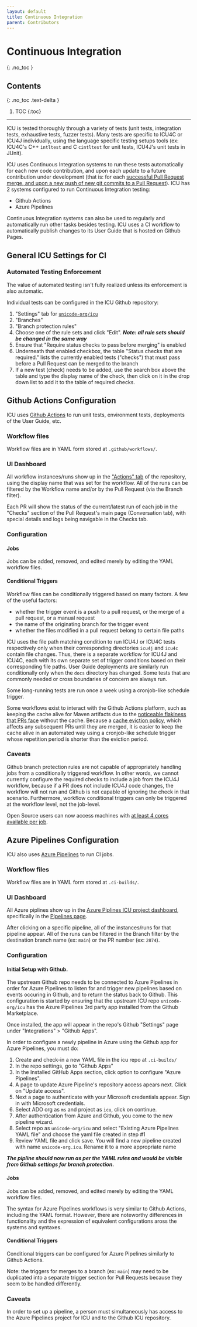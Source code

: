 ```yaml
---
layout: default
title: Continuous Integration
parent: Contributors
---
```


# Continuous Integration
{: .no_toc }

## Contents
{: .no_toc .text-delta }

1. TOC
{:toc}

---

<!--
© 2024 and later: Unicode, Inc. and others.
License & terms of use: http://www.unicode.org/copyright.html
-->

ICU is tested thoroughly through a variety of tests
(unit tests, integration tests, exhaustive tests, fuzzer tests).
Many tests are specific to ICU4C or ICU4J individually,
using the language specific testing setups tools
(ex: ICU4C's C++ `intltest` and C `cintltest` for unit tests,
ICU4J's unit tests in JUnit).

ICU uses Continuous Integration systems to run these tests automatically for each new code contribution,
and upon each update to a future contribution under development
(that is: for each [successful Pull Request merge, and upon a new push of new git commits to a Pull Request](../gitdev.md)).
ICU has 2 systems configured to run Continuous Integration testing:

* Github Actions
* Azure Pipelines

Continuous Integration systems can also be used to regularly and automatically run other tasks besides testing.
ICU uses a CI workflow to automatically publish changes to its User Guide that is hosted on Github Pages.

## General ICU Settings for CI

### Automated Testing Enforcement

The value of automated testing isn't fully realized unless its enforcement is also automatic.

Individual tests can be configured in the ICU Github repository:

1. "Settings" tab for [`unicode-org/icu`](https://github.com/unicode-org/icu/)
2. "Branches"
3. "Branch protection rules"
4. Choose one of the rule sets and click "Edit".  ***Note: all rule sets should be changed in the same way***
5. Ensure that "Require status checks to pass before merging" is enabled
6. Underneath that enabled checkbox, the table "Status checks that are required." lists the currently enabled tests ("checks") that must pass before a Pull Request can be merged to the branch
7. If a new test (check) needs to be added, use the search box above the table and type the display name of the check, then click on it in the drop down list to add it to the table of required checks.


## Github Actions Configuration

ICU uses [Github Actions](https://github.com/features/actions) to run unit tests, environment tests, deployments of the User Guide, etc.

### Workflow files

Workflow files are in YAML form stored at `.github/workflows/`.

### UI Dashboard

All workflow instances/runs show up in the ["Actions" tab](https://github.com/unicode-org/icu/actions) of the repository,
using the display name that was set for the workflow.
All of the runs can be filtered by the Workflow name and/or by the Pull Request (via the Branch filter).

Each PR will show the status of the current/latest run of each job in the "Checks" section of the Pull Request's main page (Conversation tab), 
with special details and logs being navigable in the Checks tab.

### Configuration

#### Jobs

Jobs can be added, removed, and edited merely by editing the YAML workflow files.

#### Conditional Triggers

Workflow files can be conditionally triggered based on many factors.
A few of the useful factors:

* whether the trigger event is a push to a pull request, or the merge of a pull request, or a manual request
* the name of the originating branch for the trigger event
* whether the files modified in a pull request belong to certain file paths

ICU uses the file path matching condition to run ICU4J or ICU4C tests respectively only when their corresponding directories `icu4j` and `icu4c` contain file changes.
Thus, there is a separate workflow for ICU4J and ICU4C,
each with its own separate set of trigger conditions based on their corresponding file paths.
User Guide deployments are similarly run conditionally only when the `docs` directory has changed.
Some tests that are commonly needed or cross boundaries of concern are always run.

Some long-running tests are run once a week using a cronjob-like schedule trigger.

Some workflows exist to interact with the Github Actions platform,
such as keeping the cache alive for Maven artifacts due to the [noticeable flakiness that PRs face](https://docs.github.com/en/actions/using-workflows/caching-dependencies-to-speed-up-workflows) without the cache. Because a [cache eviction policy](https://docs.github.com/en/actions/using-workflows/caching-dependencies-to-speed-up-workflows#usage-limits-and-eviction-policy), which affects any subsequent PRs until they are merged,
it is easier to keep the cache alive in an automated way using a cronjob-like schedule trigger whose repetition period is shorter than the eviction period.

### Caveats

Github branch protection rules are not capable of appropriately handling jobs from a conditionally triggered workflow.
In other words, we cannot currently configure the required checks to include a job from the ICU4J workflow,
because if a PR does not include ICU4J code changes,
the workflow will not run and Github is not capable of ignoring the check in that scenario. Furthermore, workflow conditional triggers can only be triggered at the workflow level, not the job-level.

Open Source users can now access machines with [at least 4 cores available per job](https://github.blog/2024-01-17-github-hosted-runners-double-the-power-for-open-source/).

## Azure Pipelines Configuration

ICU also uses [Azure Pipelines](https://azure.microsoft.com/en-us/products/devops/pipelines) to run CI jobs.

### Workflow files

Workflow files are in YAML form stored at `.ci-builds/`.

### UI Dashboard

All Azure piplines show up in the 
[Azure Piplines ICU project dashboard](https://dev.azure.com/ms/icu/),
specifically in the 
[Pipelines page](https://dev.azure.com/ms/icu/_build).

After clicking on a specific pipeline,
all of the instances/runs for that pipeline appear.
All of the runs can be filtered in the Branch filter by the destination branch name (ex: `main`) or the PR number (ex: `2874`).

### Configuration

#### Initial Setup with Github.

The upstream Github repo needs to be connected to Azure Pipelines in order for Azure Pipelines to listen for and trigger new pipelines based on events occuring in Github,
and to return the status back to Github.
This configuration is started by ensuring that the upstream ICU repo `unicode-org/icu` has the Azure Pipelines 3rd party app installed from the Github Marketplace.

Once installed, the app will appear in the repo's Github "Settings" page under "Integrations" > "Github Apps".

In order to configure a newly pipeline in Azure using the Github app for Azure Pipelines, you must do:

1. Create and check-in a new YAML file in the icu repo at `.ci-builds/`
2. In the repo settings, go to "Github Apps"
3. In the Installed GitHub Apps section, click option to configure "Azure Pipelines".
4. A page to update Azure Pipeline's repository access apears next. Click on "Update access".
5. Next a page to authenticate with your Microsoft credentials appear. Sign in with Microsoft credentials.
6. Select ADO org as `ms` and project as `icu`, click on continue.
7. After authentication from Azure and Github, you come to the new pipeline wizard.
8. Select repo as `unicode-org/icu` and select "Existing Azure Pipelines YAML file" and choose the yaml file created in step #1
9. Review YAML file and click save. You will find a new pipeline created with name `unicode-org.icu`. Rename it to a more appropriate name

***The pipline should now run as per the YAML rules and would be visible from Github settings for branch protection.***


#### Jobs

Jobs can be added, removed, and edited merely by editing the YAML workflow files.

The syntax for Azure Pipelines workflows is very similar to Github Actions, including the YAML format.
However, there are noteworthy differences in functionality and the expression of equivalent configurations aross the systems and syntaxes.

#### Conditional Triggers

Conditional triggers can be configured for Azure Pipelines similarly to Github Actions.

Note: the triggers for merges to a branch (ex: `main`) may need to be duplicated into a separate trigger section for Pull Requests because they seem to be handled differently.

### Caveats

In order to set up a pipeline, a person must simultaneously has access to the Azure Pipelines project for ICU and to the Github ICU repository.